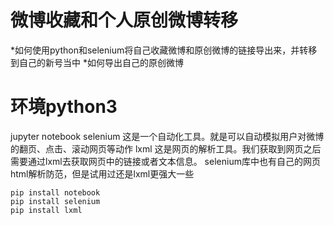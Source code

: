 # 微博收藏和个人原创微博转移

*如何使用python和selenium将自己收藏微博和原创微博的链接导出来，并转移到自己的新号当中
*如何导出自己的原创微博


# 环境python3
jupyter notebook 
selenium 这是一个自动化工具。就是可以自动模拟用户对微博的翻页、点击、滚动网页等动作
lxml 这是网页的解析工具。我们获取到网页之后需要通过lxml去获取网页中的链接或者文本信息。 selenium库中也有自己的网页html解析防范，但是试用过还是lxml更强大一些
```
pip install notebook
pip install selenium
pip install lxml
```
